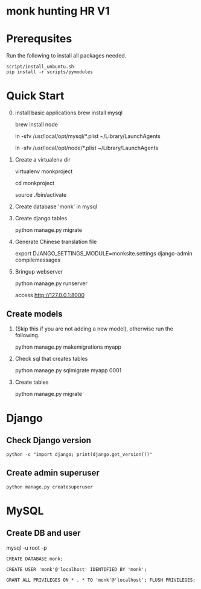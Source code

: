 # monk hunting HR V1

Prerequsites
=================
Run the following to install all packages needed.

```
script/install_unbuntu.sh
pip install -r scripts/pymodules
```

# Quick Start
0. install basic applications
	brew install mysql

	brew install node

	ln -sfv /usr/local/opt/mysql/*.plist ~/Library/LaunchAgents

	ln -sfv /usr/local/opt/node/*.plist ~/Library/LaunchAgents

1. Create a virtualenv dir

	virtualenv monkproject

	cd monkproject

	source ./bin/activate

2. Create database 'monk' in mysql

3. Create django tables

	python manage.py migrate

4. Generate Chinese translation file

   	export DJANGO_SETTINGS_MODULE=monksite.settings
   	django-admin compilemessages

5. Bringup webserver

	python manage.py runserver

	access http://127.0.0.1:8000

## Create models
1. (Skip this if you are not adding a new model), otherwise run the following.

	python manage.py makemigrations myapp

2. Check sql that creates tables

	python manage.py sqlmigrate myapp 0001

3. Create tables

	python manage.py migrate

# Django
## Check Django version

	python -c "import django; print(django.get_version())"

## Create admin superuser

	python manage.py createsuperuser


# MySQL
## Create DB and user
mysql -u root -p

	CREATE DATABASE monk;

	CREATE USER 'monk'@'localhost' IDENTIFIED BY 'monk';

	GRANT ALL PRIVILEGES ON * . * TO 'monk'@'localhost'; FLUSH PRIVILEGES;


